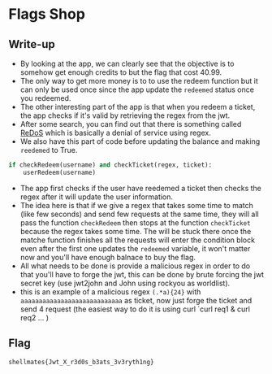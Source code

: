 # Flags Shop

## Write-up

- By looking at the app, we can clearly see that the objective is to somehow get enough credits to but the flag that cost 40.99.
- The only way to get more money is to to use the redeem function but it can only be used once since the app update the `redeemed` status once you redeemed.
- The other interesting part of the app is that when you redeem a ticket, the app checks if it's valid by retrieving the regex from the jwt.
- After some search, you can find out that there is something called [ReDoS](https://owasp.org/www-community/attacks/Regular_expression_Denial_of_Service_-_ReDoS) which is basically a denial of service using regex.
- We also have this part of code before updating the balance and making `reedemed` to True.
```py
if checkRedeem(username) and checkTicket(regex, ticket):
    userRedeem(username)
```
- The app first checks if the user have reedemed a ticket then checks the regex after it will update the user information.
- The idea here is that if we give a regex that takes some time to match (like few seconds) and send few requests at the same time, they will all pass the function `checkRedeem` then stops at the function `checkTicket` because the regex takes some time. The will be stuck there once the matche function finishes all the requests will enter the condition block even after the first one updates the `redeemed` variable, it won't matter now and you'll have enough balnace to buy the flag.
- All what needs to be done is provide a malicious regex in order to do that you'll have to forge the jwt, this can be done by brute forcing the jwt secret key (use jwt2john and John using rockyou as worldlist).
- this is an example of a malicious regex `(.*a){24}` with `aaaaaaaaaaaaaaaaaaaaaaaaaaaa` as ticket, now just forge the ticket and send 4 request (the easiest way to do it is using curl `curl req1 & curl req2 ... )

## Flag

`shellmates{Jwt_X_r3d0s_b3ats_3v3ryth1ng}`
